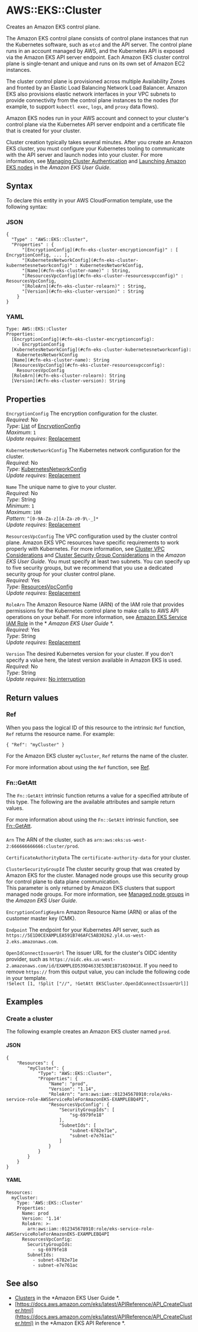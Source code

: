 # AWS::EKS::Cluster<a name="aws-resource-eks-cluster"></a>

Creates an Amazon EKS control plane\. 

The Amazon EKS control plane consists of control plane instances that run the Kubernetes software, such as `etcd` and the API server\. The control plane runs in an account managed by AWS, and the Kubernetes API is exposed via the Amazon EKS API server endpoint\. Each Amazon EKS cluster control plane is single\-tenant and unique and runs on its own set of Amazon EC2 instances\.

The cluster control plane is provisioned across multiple Availability Zones and fronted by an Elastic Load Balancing Network Load Balancer\. Amazon EKS also provisions elastic network interfaces in your VPC subnets to provide connectivity from the control plane instances to the nodes \(for example, to support `kubectl exec`, `logs`, and `proxy` data flows\)\.

Amazon EKS nodes run in your AWS account and connect to your cluster's control plane via the Kubernetes API server endpoint and a certificate file that is created for your cluster\.

Cluster creation typically takes several minutes\. After you create an Amazon EKS cluster, you must configure your Kubernetes tooling to communicate with the API server and launch nodes into your cluster\. For more information, see [Managing Cluster Authentication](https://docs.aws.amazon.com/eks/latest/userguide/managing-auth.html) and [Launching Amazon EKS nodes](https://docs.aws.amazon.com/eks/latest/userguide/launch-workers.html) in the *Amazon EKS User Guide*\.

## Syntax<a name="aws-resource-eks-cluster-syntax"></a>

To declare this entity in your AWS CloudFormation template, use the following syntax:

### JSON<a name="aws-resource-eks-cluster-syntax.json"></a>

```
{
  "Type" : "AWS::EKS::Cluster",
  "Properties" : {
      "[EncryptionConfig](#cfn-eks-cluster-encryptionconfig)" : [ EncryptionConfig, ... ],
      "[KubernetesNetworkConfig](#cfn-eks-cluster-kubernetesnetworkconfig)" : KubernetesNetworkConfig,
      "[Name](#cfn-eks-cluster-name)" : String,
      "[ResourcesVpcConfig](#cfn-eks-cluster-resourcesvpcconfig)" : ResourcesVpcConfig,
      "[RoleArn](#cfn-eks-cluster-rolearn)" : String,
      "[Version](#cfn-eks-cluster-version)" : String
    }
}
```

### YAML<a name="aws-resource-eks-cluster-syntax.yaml"></a>

```
Type: AWS::EKS::Cluster
Properties: 
  [EncryptionConfig](#cfn-eks-cluster-encryptionconfig): 
    - EncryptionConfig
  [KubernetesNetworkConfig](#cfn-eks-cluster-kubernetesnetworkconfig): 
    KubernetesNetworkConfig
  [Name](#cfn-eks-cluster-name): String
  [ResourcesVpcConfig](#cfn-eks-cluster-resourcesvpcconfig): 
    ResourcesVpcConfig
  [RoleArn](#cfn-eks-cluster-rolearn): String
  [Version](#cfn-eks-cluster-version): String
```

## Properties<a name="aws-resource-eks-cluster-properties"></a>

`EncryptionConfig`  <a name="cfn-eks-cluster-encryptionconfig"></a>
The encryption configuration for the cluster\.  
*Required*: No  
*Type*: [List](aws-properties-eks-cluster-encryptionconfig.md) of [EncryptionConfig](aws-properties-eks-cluster-encryptionconfig.md)  
*Maximum*: `1`  
*Update requires*: [Replacement](https://docs.aws.amazon.com/AWSCloudFormation/latest/UserGuide/using-cfn-updating-stacks-update-behaviors.html#update-replacement)

`KubernetesNetworkConfig`  <a name="cfn-eks-cluster-kubernetesnetworkconfig"></a>
The Kubernetes network configuration for the cluster\.  
*Required*: No  
*Type*: [KubernetesNetworkConfig](aws-properties-eks-cluster-kubernetesnetworkconfig.md)  
*Update requires*: [Replacement](https://docs.aws.amazon.com/AWSCloudFormation/latest/UserGuide/using-cfn-updating-stacks-update-behaviors.html#update-replacement)

`Name`  <a name="cfn-eks-cluster-name"></a>
The unique name to give to your cluster\.  
*Required*: No  
*Type*: String  
*Minimum*: `1`  
*Maximum*: `100`  
*Pattern*: `^[0-9A-Za-z][A-Za-z0-9\-_]*`  
*Update requires*: [Replacement](https://docs.aws.amazon.com/AWSCloudFormation/latest/UserGuide/using-cfn-updating-stacks-update-behaviors.html#update-replacement)

`ResourcesVpcConfig`  <a name="cfn-eks-cluster-resourcesvpcconfig"></a>
The VPC configuration used by the cluster control plane\. Amazon EKS VPC resources have specific requirements to work properly with Kubernetes\. For more information, see [Cluster VPC Considerations](https://docs.aws.amazon.com/eks/latest/userguide/network_reqs.html) and [Cluster Security Group Considerations](https://docs.aws.amazon.com/eks/latest/userguide/sec-group-reqs.html) in the *Amazon EKS User Guide*\. You must specify at least two subnets\. You can specify up to five security groups, but we recommend that you use a dedicated security group for your cluster control plane\.  
*Required*: Yes  
*Type*: [ResourcesVpcConfig](aws-properties-eks-cluster-resourcesvpcconfig.md)  
*Update requires*: [Replacement](https://docs.aws.amazon.com/AWSCloudFormation/latest/UserGuide/using-cfn-updating-stacks-update-behaviors.html#update-replacement)

`RoleArn`  <a name="cfn-eks-cluster-rolearn"></a>
The Amazon Resource Name \(ARN\) of the IAM role that provides permissions for the Kubernetes control plane to make calls to AWS API operations on your behalf\. For more information, see [Amazon EKS Service IAM Role](https://docs.aws.amazon.com/eks/latest/userguide/service_IAM_role.html) in the * *Amazon EKS User Guide* *\.  
*Required*: Yes  
*Type*: String  
*Update requires*: [Replacement](https://docs.aws.amazon.com/AWSCloudFormation/latest/UserGuide/using-cfn-updating-stacks-update-behaviors.html#update-replacement)

`Version`  <a name="cfn-eks-cluster-version"></a>
The desired Kubernetes version for your cluster\. If you don't specify a value here, the latest version available in Amazon EKS is used\.  
*Required*: No  
*Type*: String  
*Update requires*: [No interruption](https://docs.aws.amazon.com/AWSCloudFormation/latest/UserGuide/using-cfn-updating-stacks-update-behaviors.html#update-no-interrupt)

## Return values<a name="aws-resource-eks-cluster-return-values"></a>

### Ref<a name="aws-resource-eks-cluster-return-values-ref"></a>

 When you pass the logical ID of this resource to the intrinsic `Ref` function, `Ref` returns the resource name\. For example:

 `{ "Ref": "myCluster" }` 

For the Amazon EKS cluster `myCluster`, `Ref` returns the name of the cluster\.

For more information about using the `Ref` function, see [Ref](https://docs.aws.amazon.com/AWSCloudFormation/latest/UserGuide/intrinsic-function-reference-ref.html)\.

### Fn::GetAtt<a name="aws-resource-eks-cluster-return-values-fn--getatt"></a>

The `Fn::GetAtt` intrinsic function returns a value for a specified attribute of this type\. The following are the available attributes and sample return values\.

For more information about using the `Fn::GetAtt` intrinsic function, see [Fn::GetAtt](https://docs.aws.amazon.com/AWSCloudFormation/latest/UserGuide/intrinsic-function-reference-getatt.html)\.

#### <a name="aws-resource-eks-cluster-return-values-fn--getatt-fn--getatt"></a>

`Arn`  <a name="Arn-fn::getatt"></a>
The ARN of the cluster, such as `arn:aws:eks:us-west-2:666666666666:cluster/prod`\.

`CertificateAuthorityData`  <a name="CertificateAuthorityData-fn::getatt"></a>
The `certificate-authority-data` for your cluster\.

`ClusterSecurityGroupId`  <a name="ClusterSecurityGroupId-fn::getatt"></a>
The cluster security group that was created by Amazon EKS for the cluster\. Managed node groups use this security group for control plane to data plane communication\.  
This parameter is only returned by Amazon EKS clusters that support managed node groups\. For more information, see [Managed node groups](https://docs.aws.amazon.com/eks/latest/userguide/managed-node-groups.html) in the *Amazon EKS User Guide*\. 

`EncryptionConfigKeyArn`  <a name="EncryptionConfigKeyArn-fn::getatt"></a>
Amazon Resource Name \(ARN\) or alias of the customer master key \(CMK\)\.

`Endpoint`  <a name="Endpoint-fn::getatt"></a>
The endpoint for your Kubernetes API server, such as `https://5E1D0CEXAMPLEA591B746AFC5AB30262.yl4.us-west-2.eks.amazonaws.com`\.

`OpenIdConnectIssuerUrl`  <a name="OpenIdConnectIssuerUrl-fn::getatt"></a>
The issuer URL for the cluster's OIDC identity provider, such as `https://oidc.eks.us-west-2.amazonaws.com/id/EXAMPLED539D4633E53DE1B716D3041E`\. If you need to remove `https://` from this output value, you can include the following code in your template\.  
 `!Select [1, !Split ["//", !GetAtt EKSCluster.OpenIdConnectIssuerUrl]]`

## Examples<a name="aws-resource-eks-cluster--examples"></a>

### Create a cluster<a name="aws-resource-eks-cluster--examples--Create_a_cluster"></a>

The following example creates an Amazon EKS cluster named `prod`\.

#### JSON<a name="aws-resource-eks-cluster--examples--Create_a_cluster--json"></a>

```
{
    "Resources": {
        "myCluster": {
            "Type": "AWS::EKS::Cluster",
            "Properties": {
                "Name": "prod",
                "Version": "1.14",
                "RoleArn": "arn:aws:iam::012345678910:role/eks-service-role-AWSServiceRoleForAmazonEKS-EXAMPLEBQ4PI",
                "ResourcesVpcConfig": {
                    "SecurityGroupIds": [
                        "sg-6979fe18"
                    ],
                    "SubnetIds": [
                        "subnet-6782e71e",
                        "subnet-e7e761ac"
                    ]
                }
            }
        }
    }
}
```

#### YAML<a name="aws-resource-eks-cluster--examples--Create_a_cluster--yaml"></a>

```
Resources:
  myCluster:
    Type: 'AWS::EKS::Cluster'
    Properties:
      Name: prod
      Version: '1.14'
      RoleArn: >-
        arn:aws:iam::012345678910:role/eks-service-role-AWSServiceRoleForAmazonEKS-EXAMPLEBQ4PI
      ResourcesVpcConfig:
        SecurityGroupIds:
          - sg-6979fe18
        SubnetIds:
          - subnet-6782e71e
          - subnet-e7e761ac
```

## See also<a name="aws-resource-eks-cluster--seealso"></a>
+  [Clusters](https://docs.aws.amazon.com/eks/latest/userguide/clusters.html) in the *Amazon EKS User Guide *\.
+  [https://docs.aws.amazon.com/eks/latest/APIReference/API_CreateCluster.html](https://docs.aws.amazon.com/eks/latest/APIReference/API_CreateCluster.html) in the *Amazon EKS API Reference *\.
